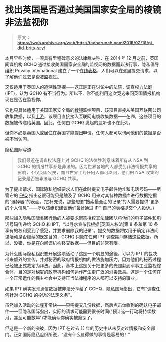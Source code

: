# 找出英国是否通过美国国家安全局的棱镜非法监视你

> 原文：<https://web.archive.org/web/http://techcrunch.com/2015/02/16/pi-did-brits-spy/>

本月早些时候，一项具有里程碑意义的法律裁决称，在 2014 年 12 月之前，英国间谍机构 GCHQ 通过接收美国国家安全局的监视网的数据而非法行事，隐私倡导组织 Privacy International 建立了一个[在线表格](https://web.archive.org/web/20230129071842/https://privacyinternational.org/illegalspying)，人们可以在这里提交请求，以了解他们过去是否被监视过。

这仅适用于英国人的追溯性窥探——这正是正在讨论中的法院，调查权力法庭(IPT)，认为 GCHQ 有不当行为。所以不，你不能利用这次竞选来问英国情报机构现在是否在监视你。

它也只具体适用于美国国家安全局的[棱镜](https://web.archive.org/web/20230129071842/https://techcrunch.com/2013/06/06/report-nsa-collects-data-directly-from-servers-of-google-apple-microsoft-facebook-and-more/)监控项目，该项目直接从美国互联网公司收集数据，以及[上游](https://web.archive.org/web/20230129071842/https://techcrunch.com/2014/07/02/the-eff-calls-gov-report-supporting-surveillance-legally-flawed-and-factually-incomplete/)，该项目直接接入互联网电缆收集数据——在*和*，这些项目的数据被传递给英国。因此，任何由 GCHQ 发起的监听也不在此列。

但你不必是英国人或居住在英国才能提出申请。任何人都可以询问他们的数据是否被不当访问。

隐私国际写道:

> 我们最近在调查权法庭上对 GCHQ 的法律胜利意味着所有从 NSA 到 GCHQ 的情报共享都是非法的。因为世界各地的人都受到非法情报共享的影响，不仅英国公民，而且世界上的任何人都可以问，他们由 NSA 收集的记录是否被非法与 GCHQ 共享。

为了提出请求，国际隐私组织要求人们在此时提交电子邮件地址和电话号码——尽管它的 [FAQ](https://web.archive.org/web/20230129071842/https://privacyinternational.org/?q=node/495) 指出这很可能只是触及了 GCHQ 用来对其各种数据库进行数据挖掘的“选择器”的表面。(它补充说，那些想要“搜索最全面的记录”的人需要提供“更多的个人信息”——所以该组织建议他们最好通过 IPT 自己的表格提交个人投诉[。)](https://web.archive.org/web/20230129071842/http://www.ipt-uk.com/section.aspx?pageid=16)

那些加入隐私国际集团行动的人被要求同意授权其法律团队将他们的电子邮件和电话号码传递给 GCHQ 和 IPT，“以寻求宣布我根据[英国人权法]第 8 条和第 10 条享有的权利受到了侵犯，并要求删除我的记录”。提交的数据将仅用于确定非法间谍活动是否继续的既定目的，GCHQ 只能在任何 IPT 调查期间存储这些数据。所以，没错，你是在向间谍机构移交数据——但目的非常有限。

为什么国际隐私组织要开展这项活动？这是一个明显的途径，可以为 IPT 的裁决带来额外的宣传，并对秘密的政府情报机构的做法施加压力，因为他们的秘密过程已经被正式裁定为非法。因此，基本上这是关于把更多的光照射到军事工业监视综合体，目的是对秘密的政府机构如何运作产生更广泛的消毒效果。这是一个任何在一个正常运作的民主社会中支持正当法律程序的人都可以支持的事业。

如果 IPT 确实发现通信数据被非法分享给了 GCHQ，隐私国际指出，它有“调查任何针对 GCHQ 的投诉的法定义务”。

虽然加入活动的过程非常快——只需提交几份数据，然后点击你收到的确认电子邮件——但隐私国际指出，实际的请求可能需要很长时间(“预计这一行动将持续数月，甚至可能数年”)才能确认你确实被窥探了。

但这是一个新的突破，因为 IPT 在过去 15 年的历史中从未反对过情报和安全部门。正如国际隐私组织所说，“没有什么值得做的事情是容易的！”